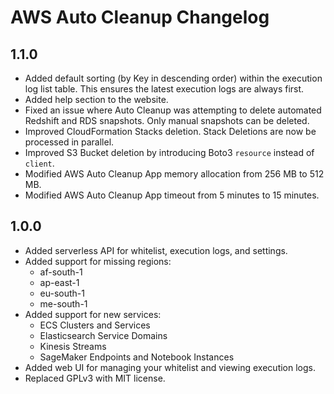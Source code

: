# AWS Auto Cleanup Changelog

## 1.1.0

- Added default sorting (by Key in descending order) within the execution log list table. This ensures the latest execution logs are always first.
- Added help section to the website.
- Fixed an issue where Auto Cleanup was attempting to delete automated Redshift and RDS snapshots. Only manual snapshots can be deleted.
- Improved CloudFormation Stacks deletion. Stack Deletions are now be processed in parallel.
- Improved S3 Bucket deletion by introducing Boto3 `resource` instead of `client`.
- Modified AWS Auto Cleanup App memory allocation from 256 MB to 512 MB.
- Modified AWS Auto Cleanup App timeout from 5 minutes to 15 minutes.

## 1.0.0

- Added serverless API for whitelist, execution logs, and settings.
- Added support for missing regions:
  - af-south-1
  - ap-east-1
  - eu-south-1
  - me-south-1
- Added support for new services:
  - ECS Clusters and Services
  - Elasticsearch Service Domains
  - Kinesis Streams
  - SageMaker Endpoints and Notebook Instances
- Added web UI for managing your whitelist and viewing execution logs.
- Replaced GPLv3 with MIT license.
